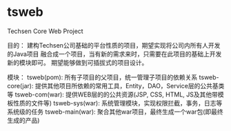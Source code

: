 # tsweb

Techsen Core Web Project

目的：
    建构Techsen公司基础的平台性质的项目，期望实现将公司内所有人开发的Java项目
    融合成一个项目，当有新的需求来时，只需要在此项目的基础上开发新的模块即可。
    期望能够做到可插拔式的项目设计。

模块：
    tsweb(pom): 所有子项目的父项目，统一管理子项目的依赖关系
    tsweb-core(jar): 提供其他项目所依赖的常用工具，Entity，DAO，Service层的公共基类等
    tsweb-com(war): 提供WEB层的的公共资源(JSP, CSS, HTML, JS及其他带模板性质的文件等)
    tsweb-sys(war): 系统管理模块，实现权限拦截，事务，日志等系统级的任务
    tsweb-main(war): 聚合其他war项目，最终生成一个war包(即最终生成的产品)
    

